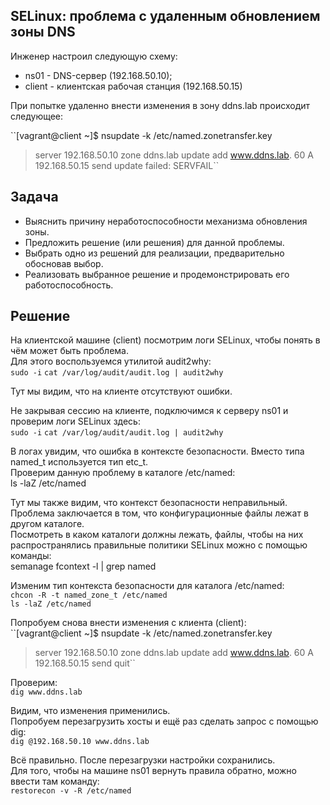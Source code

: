 ## SELinux: проблема с удаленным обновлением зоны DNS

Инженер настроил следующую схему:  

- ns01 - DNS-сервер (192.168.50.10);  
- client - клиентская рабочая станция (192.168.50.15)  

При попытке удаленно внести изменения в зону ddns.lab происходит следующее:  

``[vagrant@client ~]$ nsupdate -k /etc/named.zonetransfer.key
> server 192.168.50.10
> zone ddns.lab
> update add www.ddns.lab. 60 A 192.168.50.15
> send
update failed: SERVFAIL``

## Задача  

- Выяснить причину неработоспособности механизма обновления зоны.
- Предложить решение (или решения) для данной проблемы.
- Выбрать одно из решений для реализации, предварительно обосновав выбор.
- Реализовать выбранное решение и продемонстрировать его работоспособность.


## Решение  

На клиентской машине (client) посмотрим логи SELinux, чтобы понять в чём может быть проблема.  
Для этого воспользуемся утилитой audit2why:  
``sudo -i``
``cat /var/log/audit/audit.log | audit2why``  
  
Тут мы видим, что на клиенте отсутствуют ошибки.  
  
Не закрывая сессию на клиенте, подключимся к серверу ns01 и проверим логи SELinux здесь:  
``sudo -i``
``cat /var/log/audit/audit.log | audit2why``  
  
В логах увидим, что ошибка в контексте безопасности. Вместо типа named_t используется тип etc_t.  
Проверим данную проблему в каталоге /etc/named:  
ls -laZ /etc/named  
  
Тут мы также видим, что контекст безопасности неправильный. Проблема
заключается в том, что конфигурационные файлы лежат в другом каталоге.  
Посмотреть в каком каталоги должны лежать, файлы, чтобы на них
распространялись правильные политики SELinux можно с помощью команды:  
semanage fcontext -l | grep named  
  
Изменим тип контекста безопасности для каталога /etc/named:  
``chcon -R -t named_zone_t /etc/named``  
``ls -laZ /etc/named``  
  
Попробуем снова внести изменения с клиента (client):  
``[vagrant@client ~]$ nsupdate -k /etc/named.zonetransfer.key
> server 192.168.50.10
> zone ddns.lab
> update add www.ddns.lab. 60 A 192.168.50.15
> send
> quit``  
  
Проверим:  
``dig www.ddns.lab``  
  
Видим, что изменения применились.  
Попробуем перезагрузить хосты и ещё раз сделать запрос с помощью dig:  
``dig @192.168.50.10 www.ddns.lab``  
  
Всё правильно. После перезагрузки настройки сохранились.  
Для того, чтобы на машине ns01 вернуть правила обратно, можно ввести там команду:  
``restorecon -v -R /etc/named``  